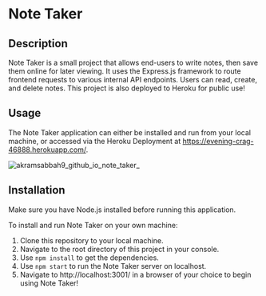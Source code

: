 # Note Taker

## Description

Note Taker is a small project that allows end-users to write notes, then save them online for later viewing. It uses the Express.js framework to route frontend requests to various internal API endpoints. Users can read, create, and delete notes. This project is also deployed to Heroku for public use!


## Usage

The Note Taker application can either be installed and run from your local machine, or accessed via the Heroku Deployment at https://evening-crag-46888.herokuapp.com/.

![akramsabbah9_github_io_note_taker_](https://user-images.githubusercontent.com/59624292/108639898-c87df800-744b-11eb-8d79-3776e3564fe4.png)


## Installation

Make sure you have Node.js installed before running this application.

To install and run Note Taker on your own machine:
1. Clone this repository to your local machine.
2. Navigate to the root directory of this project in your console.
3. Use ``` npm install ``` to get the dependencies.
4. Use ``` npm start ``` to run the Note Taker server on localhost.
5. Navigate to http://localhost:3001/ in a browser of your choice to begin using Note Taker!

